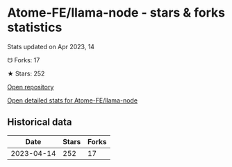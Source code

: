 # Atome-FE/llama-node - stars & forks statistics

Stats updated on Apr 2023, 14

☋ Forks: 17

★ Stars: 252

[Open repository](https://github.com/Atome-FE/llama-node)

[Open detailed stats for Atome-FE/llama-node](https://reviewgithub.com/rep/Atome-FE/llama-node)

## Historical data
| Date | Stars | Forks |
|------|-------|-------|
| 2023-04-14 | 252 | 17 | 

